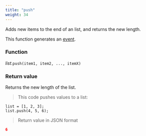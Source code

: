```yaml
---
title: "push"
weight: 34
---
```


Adds new items to the end of an list, and returns the new length.

This function generates an [event](../../../events).

### Function

*list*.`push(item1, item2, ..., itemX)`

### Return value

Returns the new length of the list.

> This code pushes values to a list:

```thingsdb,json_response
list = [1, 2, 3];
list.push(4, 5, 6);
```

> Return value in JSON format

```json
6
```
